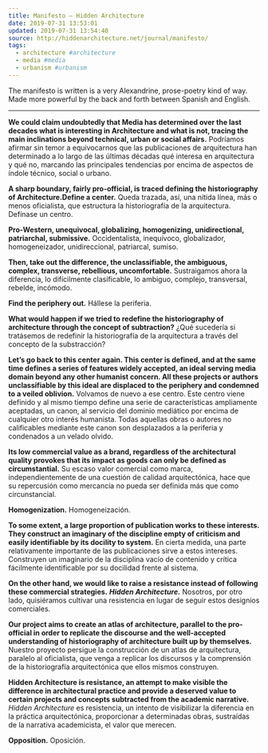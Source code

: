 ```yaml
---
title: Manifesto – Hidden Architecture
date: 2019-07-31 13:53:01
updated: 2019-07-31 13:54:40
source: http://hiddenarchitecture.net/journal/manifesto/
tags:
  - architecture #architecture
  - media #media
  - urbanism #urbanism
---
```

The manifesto is written is a very Alexandrine, prose-poetry kind of way. Made more powerful by the back and forth between Spanish and English.

* * *

__We could claim undoubtedly that Media has determined over the last decades what is interesting in Architecture and what is not, tracing the main inclinations beyond technical, urban or social affairs.__
Podríamos afirmar sin temor a equivocarnos que las publicaciones de arquitectura han determinado a lo largo de las últimas décadas qué interesa en arquitectura y qué no, marcando las principales tendencias por encima de aspectos de índole técnico, social o urbano.

__A sharp boundary, fairly pro-official, is traced defining the historiography of Architecture.Define a center.__
Queda trazada, así, una nítida línea, más o menos oficialista, que estructura la historiografía de la arquitectura. Defínase un centro.

__Pro-Western, unequivocal, globalizing, homogenizing, unidirectional, patriarchal, submissive.__
Occidentalista, inequívoco, globalizador, homogeneizador, unidireccional, patriarcal, sumiso.

__Then, take out the difference, the unclassifiable, the ambiguous, complex, transverse, rebellious, uncomfortable.__
Sustraigamos ahora la diferencia, lo difícilmente clasificable, lo ambiguo, complejo, transversal, rebelde, incómodo.

__Find the periphery out.__
Hállese la periferia.

__What would happen if we tried to redefine the historiography of architecture through the concept of subtraction?__
¿Qué sucedería si tratásemos de redefinir la historiografía de la arquitectura a través del concepto de la substracción?

__Let’s go back to this center again. This center is defined, and at the same time defines a series of features widely accepted, an ideal serving media domain beyond any other humanist concern. All these projects or authors unclassifiable by this ideal are displaced to the periphery and condemned to a veiled oblivion.__
Volvamos de nuevo a ese centro. Este centro viene definido y al mismo tiempo define una serie de características ampliamente aceptadas, un canon, al servicio del dominio mediático por encima de cualquier otro interés humanista. Todas aquellas obras o autores no calificables mediante este canon son desplazados a la periferia y condenados a un velado olvido.

__Its low commercial value as a brand, regardless of the architectural quality provokes that its impact as goods can only be defined as circumstantial.__
Su escaso valor comercial como marca, independientemente de una cuestión de calidad arquitectónica, hace que su repercusión como mercancía no pueda ser definida más que como circunstancial.

__Homogenization.__
Homogeneización.

__To some extent, a large proportion of publication works to these interests. They construct an imaginary of the discipline empty of criticism and easily identifiable by its docility to system.__
En cierta medida, una parte relativamente importante de las publicaciones sirve a estos intereses. Construyen un imaginario de la disciplina vacío de contenido y crítica fácilmente identificable por su docilidad frente al sistema.

__On the other hand, we would like to raise a resistance instead of following these commercial strategies.__ __*Hidden Architecture.*__
Nosotros, por otro lado, quisiéramos cultivar una resistencia en lugar de seguir estos designios comerciales.

__Our project aims to create an atlas of architecture, parallel to the pro-official in order to replicate the discourse and the well-accepted understanding of historiography of architecture built up by themselves.__
Nuestro proyecto persigue la construcción de un atlas de arquitectura, paralelo al oficialista, que venga a replicar los discursos y la comprensión de la historiografía arquitectónica que ellos mismos construyen.

__Hidden Architecture is resistance, an attempt to make visible the difference in architectural practice and provide a deserved value to certain projects and concepts subtracted from the academic narrative.__
*Hidden Architecture* es resistencia, un intento de visibilizar la diferencia en la práctica arquitectónica, proporcionar a determinadas obras, sustraídas de la narrativa academicista, el valor que merecen.

__Opposition.__
Oposición.